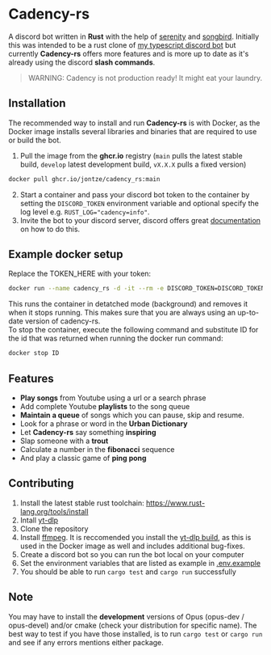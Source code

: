 # Cadency-rs

A discord bot written in **Rust** with the help of [serenity](https://github.com/serenity-rs/serenity) and [songbird](https://github.com/serenity-rs/songbird).
Initially this was intended to be a rust clone of [my typescript discord bot](https://github.com/jontze/Cadency) but currently **Cadency-rs** offers more features and is more up to date as it's already using the discord **slash commands**.

> WARNING: Cadency is not production ready! It might eat your laundry.

## Installation

The recommended way to install and run **Cadency-rs** is with Docker, as the Docker image installs several libraries and binaries that are required to use or build the bot.

1. Pull the image from the **ghcr.io** registry (`main` pulls the latest stable build, `develop` latest development build, `vX.X.X` pulls a fixed version)

```sh
docker pull ghcr.io/jontze/cadency_rs:main
```

2. Start a container and pass your discord bot token to the container by setting the `DISCORD_TOKEN` environment variable and optional specify the log level e.g. `RUST_LOG="cadency=info"`.
3. Invite the bot to your discord server, discord offers great [documentation](https://discord.com/developers/docs/getting-started) on how to do this.

## Example docker setup

Replace the TOKEN_HERE with your token:

```sh
docker run --name cadency_rs -d -it --rm -e DISCORD_TOKEN=DISCORD_TOKEN_HERE ghcr.io/jontze/cadency_rs:develop
```

This runs the container in detatched mode (background) and removes it when it stops running. This makes sure that you are always using an up-to-date version of cadency-rs.  
To stop the container, execute the following command and substitute ID for the id that was returned when running the docker run command:

```sh
docker stop ID
```

## Features

- **Play songs** from Youtube using a url or a search phrase
- Add complete Youtube **playlists** to the song queue
- **Maintain a queue** of songs which you can pause, skip and resume.
- Look for a phrase or word in the **Urban Dictionary**
- Let **Cadency-rs** say something **inspiring**
- Slap someone with a **trout**
- Calculate a number in the **fibonacci** sequence
- And play a classic game of **ping pong**

## Contributing

1. Install the latest stable rust toolchain: https://www.rust-lang.org/tools/install
2. Intall [yt-dlp](https://github.com/yt-dlp/yt-dlp#installation)
3. Clone the repository
4. Install [ffmpeg](https://ffmpeg.org/). It is reccomended you install the [yt-dlp build](https://github.com/yt-dlp/FFmpeg-Builds), as this is used in the Docker image as well and includes additional bug-fixes.
5. Create a discord bot so you can run the bot local on your computer
6. Set the environment variables that are listed as example in [.env.example](./.env.example)
7. You should be able to run `cargo test` and `cargo run` successfully

## Note

You may have to install the **development** versions of Opus (opus-dev / opus-devel) and/or cmake (check your distribution for specific name). The best way to test if you have those installed, is to run `cargo test` or `cargo run` and see if any errors mentions either package.
